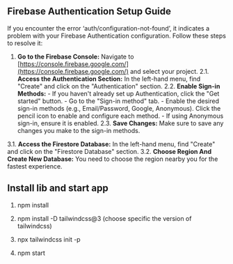 ## Firebase Authentication Setup Guide

If you encounter the error ‘auth/configuration-not-found’, it indicates a problem with your Firebase Authentication configuration. Follow these steps to resolve it:

1.  **Go to the Firebase Console:** Navigate to [https://console.firebase.google.com/](https://console.firebase.google.com/) and select your project.
    2.1. **Access the Authentication Section:** In the left-hand menu, find "Create" and click on the "Authentication" section.
    2.2. **Enable Sign-in Methods:** - If you haven't already set up Authentication, click the "Get started" button. - Go to the "Sign-in method" tab. - Enable the desired sign-in methods (e.g., Email/Password, Google, Anonymous). Click the pencil icon to enable and configure each method. - If using Anonymous sign-in, ensure it is enabled.
    2.3. **Save Changes:** Make sure to save any changes you make to the sign-in methods.

3.1. **Access the Firestore Database:** In the left-hand menu, find "Create" and click on the "Firestore Database" section.
3.2. **Choose Region And Create New Database:** You need to choose the region nearby you for the fastest experience.

## Install lib and start app

1. npm install

2. npm install -D tailwindcss@3 (choose specific the version of tailwindcss)

3. npx tailwindcss init -p

4. npm start
